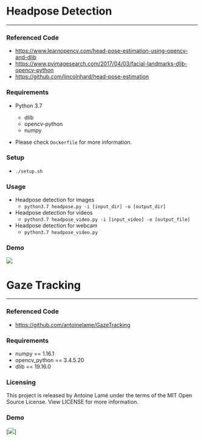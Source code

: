 # Headpose Detection
---
### Referenced Code
* https://www.learnopencv.com/head-pose-estimation-using-opencv-and-dlib
* https://www.pyimagesearch.com/2017/04/03/facial-landmarks-dlib-opencv-python
* https://github.com/lincolnhard/head-pose-estimation

### Requirements
* Python 3.7
  * dlib
  * opencv-python
  * numpy

* Please check `Dockerfile` for more information.

### Setup
* `./setup.sh`

### Usage
* Headpose detection for images
  * `python3.7 headpose.py -i [input_dir] -o [output_dir]`
* Headpose detection for videos
  * `python3.7 headpose_video.py -i [input_video] -o [output_file]`
* Headpose detection for webcam
  * `python3.7 headpose_video.py`

### Demo
[![](https://i.imgur.com/sdOM88J.png)](https://youtu.be/MMCbQCBtch8)

# Gaze Tracking
---
### Referenced Code
* https://github.com/antoinelame/GazeTracking

### Requirements
* numpy == 1.16.1
* opencv_python == 3.4.5.20
* dlib == 19.16.0

### Licensing
This project is released by Antoine Lamé under the terms of the MIT Open Source License. View LICENSE for more information.

### Demo
[![](https://camo.githubusercontent.com/b2701b19d2b251ada6aeff2f2bb10783c5d2a930/68747470733a2f2f692e696d6775722e636f6d2f574e7167516b4f2e676966)]
